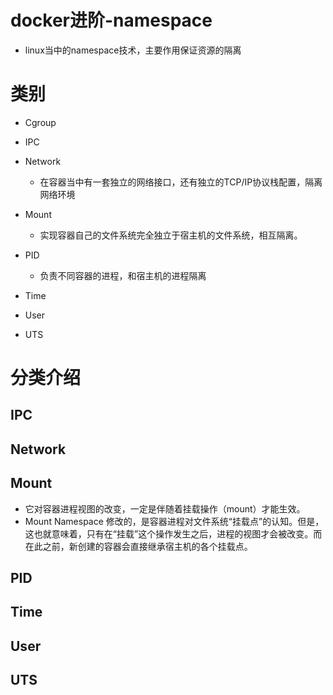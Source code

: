# docker进阶-namespace

- linux当中的namespace技术，主要作用保证资源的隔离

# 类别

- Cgroup
- IPC
- Network
  - 在容器当中有一套独立的网络接口，还有独立的TCP/IP协议栈配置，隔离网络环境

- Mount
  - 实现容器自己的文件系统完全独立于宿主机的文件系统，相互隔离。

- PID
  - 负责不同容器的进程，和宿主机的进程隔离

- Time
- User
- UTS

# 分类介绍

## IPC



## Network





## Mount

- 它对容器进程视图的改变，一定是伴随着挂载操作（mount）才能生效。
- Mount Namespace 修改的，是容器进程对文件系统“挂载点”的认知。但是，这也就意味着，只有在“挂载”这个操作发生之后，进程的视图才会被改变。而在此之前，新创建的容器会直接继承宿主机的各个挂载点。

## PID



## Time



## User



## UTS
